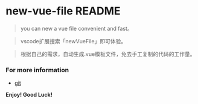 # new-vue-file README

> you can new a vue file convenient and fast。

> vscode扩展搜索「newVueFile」即可体验。

> 根据自己的需求，自动生成.vue模板文件，免去手工复制的代码的工作量。

### For more information

* [git](https://github.com/zeerain/new-vue-file)

**Enjoy! Good Luck!**
